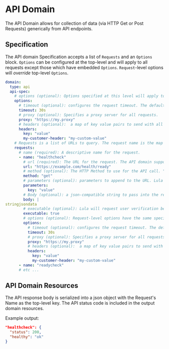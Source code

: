 # API Domain

The API Domain allows for collection of data (via HTTP Get or Post Requests) generically from API endpoints.

## Specification
The API domain Specification accepts a list of `Requests` and an `Options` block. `Options` can be configured at the top-level and will apply to all requests except those which have embedded `Options`. `Request`-level options will *override* top-level `Options`.


```yaml
domain: 
  type: api
  api-spec:
    # options (optional): Options specified at this level will apply to all requests except those with an embedded options block.
    options:
      # timeout (optional): configures the request timeout. The default timeout is 30 seconds (30s). The timeout string is a number followed by a unit suffix (ms, s, m, h, d), such as 30s or 1m.
      timeout: 30s
      # proxy (optional): Specifies a proxy server for all requests.
      proxy: "https://my.proxy"
      # headers (optional):  a map of key value pairs to send with all requests.
      headers: 
        key: "value"
        my-customer-header: "my-custom-value"
    # Requests is a list of URLs to query. The request name is the map key used when referencing the resources returned by the API.
    requests:
      # name (required): A descriptive name for the request.
      - name: "healthcheck" 
        # url (required): The URL for the request. The API domain supports any rfc3986-formatted URI. Lula also supports URL parameters as a separate argument.
        url: "https://example.com/health/ready"
        # method (optional): The HTTP Method to use for the API call. "get" and "post" are supported. Default is "get".
        method: "get"
        # parameters (optional): parameters to append to the URL. Lula also supports full URIs in the URL.
        parameters: 
          key: "value"
        # Body (optional): a json-compatible string to pass into the request as the request body.
        body: |
stringjsondata
        # executable (optional): Lula will request user verification before performing API actions if *any* API request is flagged "executable".
        executable: true
        # options (optional): Request-level options have the same specification as the api-spec-level options at the top. These options apply only to this request.
        options:
          # timeout (optional): configures the request timeout. The default timeout is 30 seconds (30s). The timeout string is a number followed by a unit suffix (ms, s, m, h, d), such as 30s or 1m.
          timeout: 30s
          # proxy (optional): Specifies a proxy server for all requests.
          proxy: "https://my.proxy"
          # headers (optional):  a map of key value pairs to send with all requests.
          headers: 
            key: "value"
            my-customer-header: "my-custom-value"
      - name: "readycheck"
      # etc ...
```

## API Domain Resources

The API response body is serialized into a json object with the Request's Name as the top-level key. The API status code is included in the output domain resources.

Example output:

```json
"healthcheck": {
  "status": 200,
  "healthy": "ok"
}
```